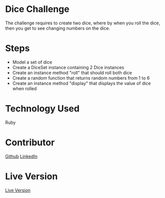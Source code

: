 # Dice Challenge
The challenge requires to create two dice, where by when you roll the dice, then you get to see changing numbers on the dice.

# Steps
<ul>
<li>Model a set of dice </li>
<li>Create a DiceSet instance containing 2 Dice instances</li>
<li>Create an instance method "roll" that should roll both dice</li>
<li>Create a random function that returns random numbers from 1 to 6</li>
<li>Create an instance method "display" that displays the value of dice when rolled</li>
</ul>

# Technology Used
Ruby

# Contributor
<a href="https://github.com/emmanuelkamala">Github</a>
<a href="https://linkedin.com/in/emmanuelkamala">LinkedIn</a>

# Live Version
<a href="https://repl.it/@EmmanuelKamala/roll-dice">Live Version</a>
